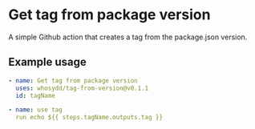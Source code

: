 # Get tag from package version

A simple Github action that creates a tag from the package.json version.

## Example usage

```yml
- name: Get tag from package version
  uses: whosydd/tag-from-version@v0.1.1
  id: tagName
```
```yml
- name: use tag
  run echo ${{ steps.tagName.outputs.tag }}
```